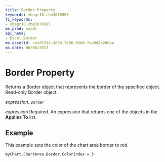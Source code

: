 ```yaml
---
title: Border Property
keywords: vbagr10.chm3076965
f1_keywords:
- vbagr10.chm3076965
ms.prod: excel
api_name:
- Excel.Border
ms.assetid: c4c01534-3d56-7496-0368-fea8d2e2d0ae
ms.date: 06/08/2017
---
```



# Border Property

Returns a Border object that represents the border of the specified object. Read-only Border object.

 _expression_. `Border`

 _expression_ Required. An expression that returns one of the objects in the **Applies To** list.


## Example

This example sets the color of the chart area border to red.


```vb
myChart.ChartArea.Border.ColorIndex = 3
```


